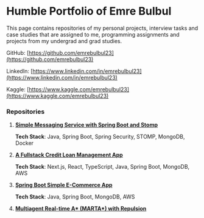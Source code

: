 # Humble Portfolio of Emre Bulbul

This page contains repositories of my personal projects, interview tasks and case studies that are assigned to me, programming assignments and projects from my undergrad and grad studies.

GitHub: [https://github.com/emrebulbul23](https://github.com/emrebulbul23)

LinkedIn: [https://www.linkedin.com/in/emrebulbul23](https://www.linkedin.com/in/emrebulbul23)

Kaggle: [https://www.kaggle.com/emrebulbul23](https://www.kaggle.com/emrebulbul23)

### Repositories

1. [**Simple Messaging Service with Spring Boot and Stomp**](https://github.com/emrebulbul23/simple-messaging-service)

    **Tech Stack**: Java, Spring Boot, Spring Security, STOMP, MongoDB, Docker

2. [**A Fullstack Credit Loan Management App**](https://github.com/emrebulbul23/credit-manager-app-fullstack)

    **Tech Stack**: Next.js, React, TypeScript, Java, Spring Boot, MongoDB, AWS

3. [**Spring Boot Simple E-Commerce App**](https://github.com/emrebulbul23/spring-boot-simple-e-commerce)

    **Tech Stack**: Java, Spring Boot, MongoDB, AWS
    
4. [**Multiagent Real-time A\* (MARTA\*) with Repulsion**](https://github.com/emrebulbul23/Multiagent_Real_Time_A_Star_with_Repulsion)    
